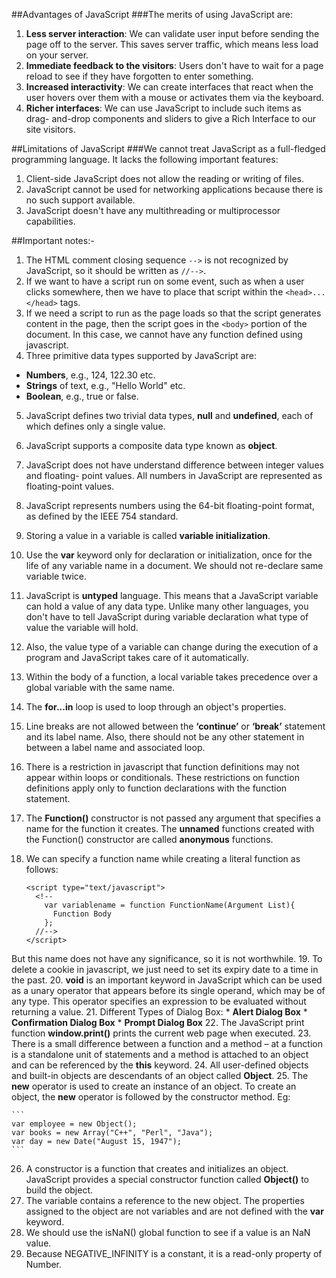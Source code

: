 ##Advantages of JavaScript
###The merits of using JavaScript are:
1. **Less server interaction**: We can validate user input before sending the
page off to the server. This saves server traffic, which means less load on
your server.
2. **Immediate feedback to the visitors**: Users don't have to wait for a
page reload to see if they have forgotten to enter something.
3. **Increased interactivity**: We can create interfaces that react when the
user hovers over them with a mouse or activates them via the keyboard.
4. **Richer interfaces**: We can use JavaScript to include such items as drag-
and-drop components and sliders to give a Rich Interface to our site
visitors.

##Limitations of JavaScript
###We cannot treat JavaScript as a full-fledged programming language. It lacks the following important features:
1. Client-side JavaScript does not allow the reading or writing of files.
2. JavaScript cannot be used for networking applications because there is no
such support available.
3. JavaScript doesn't have any multithreading or multiprocessor capabilities.

##Important notes:-
1. The HTML comment closing sequence `-->` is not recognized by JavaScript, so it should be written as `//-->`.
2. If we want to have a script run on some event, such as when a user
clicks somewhere, then we have to place that script within the `<head>...</head>`
tags.
3. If we need a script to run as the page loads so that the script
generates content in the page, then the script goes in the `<body>`
portion of the document. In this case, we cannot have any function
defined using javascript.
4. Three primitive data types supported by JavaScript are:
  * **Numbers**, e.g., 124, 122.30 etc.
  * **Strings** of text, e.g., "Hello World" etc.
  * **Boolean**, e.g., true or false.
5. JavaScript defines two trivial data types, **null** and **undefined**, each of which defines only a single value.
6. JavaScript supports a composite data type known as **object**.
7. JavaScript does not have understand difference between integer values and floating-
point values. All numbers in JavaScript are represented as floating-point values.
8. JavaScript represents numbers using the 64-bit floating-point format, as defined by
the IEEE 754 standard.
9. Storing a value in a variable is called **variable initialization**.
10. Use the **var** keyword only for declaration or initialization, once for the life
of any variable name in a document. We should not re-declare same variable
twice.
11. JavaScript is **untyped** language. This means that a JavaScript variable can hold
a value of any data type. Unlike many other languages, you don't have to tell
JavaScript during variable declaration what type of value the variable will hold.
12. Also, the value type of a variable can change during the execution of a program and
JavaScript takes care of it automatically.
13. Within the body of a function, a local variable takes precedence over a global
variable with the same name.
14. The **for...in** loop is used to loop through an object's properties.
15. Line breaks are not allowed between the **‘continue’** or **‘break’** statement
and its label name. Also, there should not be any other statement in between a
label name and associated loop.
16. There is a restriction in javascript that function definitions may not
appear within loops or conditionals. These restrictions on function definitions
apply only to function declarations with the function statement.
17. The **Function()** constructor is not passed any argument that
specifies a name for the function it creates. The **unnamed** functions created
with the Function() constructor are called **anonymous** functions.
18. We can specify a function name while creating a literal function as
follows:

    ```
    <script type="text/javascript">
      <!--
        var variablename = function FunctionName(Argument List){
          Function Body
        };
      //-->
    </script>
    ```
But this name does not have any significance, so it is not worthwhile.
19. To delete a cookie in javascript, we just need to set its expiry date to a
time in the past.
20. **void** is an important keyword in JavaScript which can be used as a unary
operator that appears before its single operand, which may be of any type. This
operator specifies an expression to be evaluated without returning a value.
21. Different Types of Dialog Box:
    * **Alert Dialog Box**
    * **Confirmation Dialog Box**
    * **Prompt Dialog Box**
22. The JavaScript print function **window.print()** prints the current web page when
executed.
23. There is a small difference between a function and a method – at a
function is a standalone unit of statements and a method is attached to an
object and can be referenced by the **this** keyword.
24. All user-defined objects and built-in objects are descendants of an object called
**Object**.
25. The **new** operator is used to create an instance of an object. To create an
object, the **new** operator is followed by the constructor method. Eg:
   
    ```
    var employee = new Object();
    var books = new Array("C++", "Perl", "Java");
    var day = new Date("August 15, 1947");
    ```
26. A constructor is a function that creates and initializes an object. JavaScript
provides a special constructor function called **Object()** to build the object.
27. The variable contains a reference to the new object. The properties assigned to
the object are not variables and are not defined with the **var** keyword.
28. We should use the isNaN() global function to see if a value is an NaN value.
29. Because NEGATIVE_INFINITY is a constant, it is a read-only property of Number.
